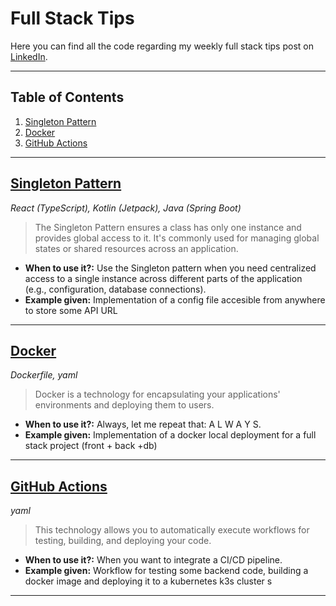 # Full Stack Tips

Here you can find all the code regarding my weekly full stack tips post on [LinkedIn](https://www.linkedin.com/in/danielcrobledo/?locale=en_US).

---

## Table of Contents
1. [Singleton Pattern](#singleton-pattern) 
2. [Docker](#docker) 
2. [GitHub Actions](#github-actions) 

---

## [Singleton Pattern](https://www.linkedin.com/posts/danielcrobledo_singleton-pattern-in-full-stack-activity-7312730580851286016-6Sf4/?utm_source=share&utm_medium=member_desktop&rcm=ACoAAC2NYPIBAc8RXtHnKfsTt7ZC5Q6ed9h_1ks)
*React (TypeScript), Kotlin (Jetpack), Java (Spring Boot)*

> The Singleton Pattern ensures a class has only one instance and provides global access to it. It's commonly used for managing global states or shared resources across an application.
* **When to use it?:** Use the Singleton pattern when you need centralized access to a single instance across different parts of the application (e.g., configuration, database connections).
* **Example given:** Implementation of a config file accesible from anywhere to store some API URL

---

## [Docker](https://www.linkedin.com/posts/danielcrobledo_learn-docker-in-2-minutes-activity-7315252134130675712-WgR7/?utm_source=share&utm_medium=member_desktop&rcm=ACoAAC2NYPIBAc8RXtHnKfsTt7ZC5Q6ed9h_1ks)
*Dockerfile, yaml*

> Docker is a technology for encapsulating your applications' environments and deploying them to users.
* **When to use it?:** Always, let me repeat that: A L W A Y S.
* **Example given:** Implementation of a docker local deployment for a full stack project (front + back +db)

---

## [GitHub Actions](https://www.linkedin.com/posts/danielcrobledo_how-we-saved-10-hours-a-week-with-github-activity-7317803916115566592-Jmdv?utm_source=share&utm_medium=member_desktop&rcm=ACoAAC2NYPIBAc8RXtHnKfsTt7ZC5Q6ed9h_1ks)
*yaml*

> This technology allows you to automatically execute workflows for testing, building, and deploying your code.
* **When to use it?:** When you want to integrate a CI/CD pipeline.
* **Example given:** Workflow for testing some backend code, building a docker image and deploying it to a kubernetes k3s cluster
s
---
